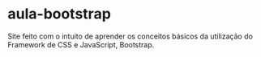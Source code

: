 # aula-bootstrap
Site feito com o intuito de aprender os conceitos básicos da utilização do Framework de CSS e JavaScript, Bootstrap.

